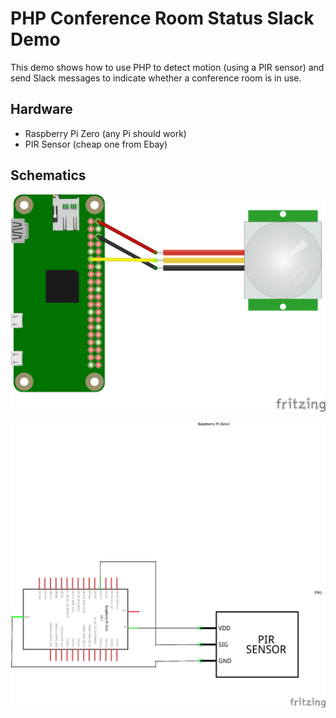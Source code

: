 # PHP Conference Room Status Slack Demo

This demo shows how to use PHP to detect motion (using a PIR sensor) and send Slack messages to indicate whether a conference room is in use.

## Hardware

- Raspberry Pi Zero (any Pi should work)
- PIR Sensor (cheap one from Ebay)

## Schematics

![](pi-pir-1.png)

![](pi-pir-2.png)
